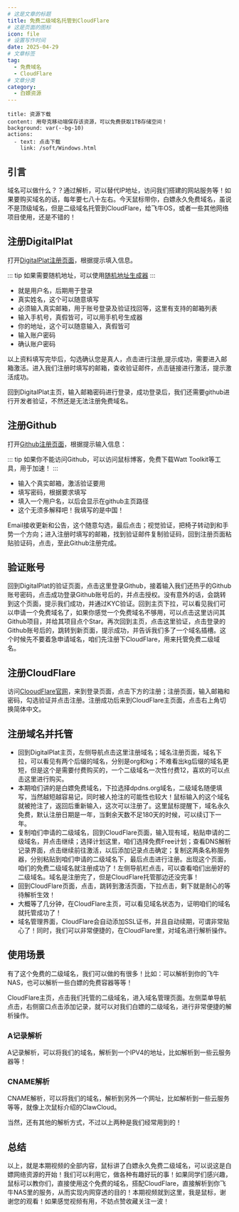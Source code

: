 ```yaml
---
# 这是文章的标题
title: 免费二级域名托管到CloudFlare
# 这是页面的图标
icon: file
# 设置写作时间
date: 2025-04-29
# 文章标签
tag:
  - 免费域名
  - CloudFlare
# 文章分类
category:
  - 白嫖资源
---
```

```component VPBanner
title: 资源下载
content: 用夸克移动端保存该资源，可以免费获取1TB存储空间！
background: var(--bg-10)
actions:
  - text: 点击下载
    link: /soft/Windows.html
```

## 引言

域名可以做什么？？通过解析，可以替代IP地址，访问我们搭建的网站服务等！如果要购买域名的话，每年要七八十左右。今天鼠标带你，白嫖永久免费域名，虽说不是顶级域名，但是二级域名托管到CloudFlare，给飞牛OS，或者一些其他网络项目使用，还是不错的！

## 注册DigitalPlat

打开[DigitalPlat注册页面](https://dash.domain.digitalplat.org/auth/register)，根据提示填入信息。

::: tip
如果需要随机地址，可以使用[随机地址生成器](https://addressgenerator.top/us-address-generator)
:::
- <Badge text="Username" type="info" vertical="middle" />就是用户名，后期用于登录
- <Badge text="Legal full name" type="info" vertical="middle" />真实姓名，这个可以随意填写
- <Badge text="E-Mail" type="info" vertical="middle" />必须输入真实邮箱，用于账号登录及验证找回等，这里有支持的邮箱列表
- <Badge text="Phone" type="info" vertical="middle" />输入手机号，真假皆可，可以用手机号生成器
- <Badge text="Full Address" type="info" vertical="middle" />你的地址，这个可以随意输入，真假皆可
- <Badge text="Password" type="info" vertical="middle" />输入账户密码
- <Badge text="Confirm Password" type="info" vertical="middle" />确认账户密码

以上资料填写完毕后，勾选确认您是真人，点击<Badge text="Register" type="info" vertical="middle" />进行注册,提示成功，需要进入邮箱激活。进入我们注册时填写的邮箱，查收验证邮件，点击链接进行激活，提示激活成功。

回到DigitalPlat主页，输入邮箱密码进行登录，成功登录后，我们还需要github进行开发者验证，不然还是无法注册免费域名。

## 注册Github

打开[Github注册页面](https://github.com/signup)，根据提示输入信息：

::: tip
如果你不能访问Github，可以访问鼠标博客，免费下载Watt Toolkit等工具，用于加速！
:::

- <Badge text="Email" type="info" vertical="middle" />输入个真实邮箱，激活验证要用
- <Badge text="Password" type="info" vertical="middle" />填写密码，根据要求填写
- <Badge text="Username" type="info" vertical="middle" />填入一个用户名，以后会显示在github主页路径
- <Badge text="Your Country" type="info" vertical="middle" />这个无须多解释吧！我填写的是中国！

Email接收更新和公告，这个随意勾选，最后点击<Badge text="Continue" type="info" vertical="middle" />；视觉验证，把椅子转动到和手势一个方向；进入注册时填写的邮箱，找到验证邮件复制验证码，回到注册页面粘贴验证码，点击<Badge text="Continue" type="info" vertical="middle" />，至此Github注册完成。

## 验证账号

回到DigitalPlat的验证页面，点击这里登录Github，接着输入我们还热乎的Github账号密码，点击成功登录Github账号后的<Badge text="Continue" type="info" vertical="middle" />，并点击授权。没有意外的话，会跳转到这个页面，提示我们成功，并通过KYC验证。回到主页下拉，可以看见我们可以申请一个免费域名了，如果你感觉一个免费域名不够用，可以点击这里访问其Github项目，并给其项目点个Star。再次回到主页，点击这里验证，点击登录的Github账号后的<Badge text="Continue" type="info" vertical="middle" />，跳转到新页面，提示成功，并告诉我们多了一个域名插槽。这个时候先不要着急申请域名，咱们先注册下CloudFlare，用来托管免费二级域名。

## 注册CloudFlare

访问[ClooudFlare官网](https://www.cloudflare.com/zh-cn/)，来到登录页面，点击下方的注册；注册页面，输入邮箱和密码，勾选验证并点击注册。注册成功后来到CloudFlare主页面，点击右上角切换简体中文。

## 注册域名并托管

- 回到DigitalPlat主页，左侧导航点击这里注册域名；域名注册页面，域名下拉，可以看见有两个后缀的域名，分别是org和kg；不难看出kg后缀的域名更短，但是这个是需要付费购买的，一个二级域名一次性付费12，喜欢的可以点击这里进行购买。
- 本期咱们讲的是白嫖免费域名，下拉选择dpdns.org域名，二级域名随便填写，当然越短越容易记，同时被人抢注的可能性也较大！鼠标输入的这个域名就被抢注了，返回后重新输入，这次可以注册了。这里鼠标提醒下，域名永久免费，默认注册日期是一年，当剩余天数不足180天的时候，可以续订下一年。
- 复制咱们申请的二级域名，回到CloudFlare页面，输入现有域，粘贴申请的二级域名，并点击继续；选择计划这里，咱们选择免费Free计划；查看DNS解析记录界面，点击继续前往激活，以后添加记录点击确定；复制这两条名称服务器，分别粘贴到咱们申请的二级域名下，最后点击<Badge text="Register" type="info" vertical="middle" />进行注册。出现这个页面，咱们的免费二级域名就注册成功了！左侧导航栏点击<Badge text="My Domains" type="info" vertical="middle" />，可以查看咱们出册好的二级域名。域名是注册完了，但是CloudFlare托管那边还没完事！
- 回到CloudFlare页面，点击<Badge text="继续" type="info" vertical="middle" />，跳转到激活页面，下拉点击<Badge text="立即检查名称服务器" type="info" vertical="middle" />，剩下就是耐心的等待解析生效！
- 大概等了几分钟，在CloudFlare主页，可以看见域名状态为<Badge text="活动" type="info" vertical="middle" />，证明咱们的域名就托管成功了！
- 域名管理界面，CloudFlare会自动添加SSL证书，并且自动续期，可谓非常贴心了！同时，我们可以非常便捷的，在CloudFlare里，对域名进行解析操作。

## 使用场景

有了这个免费的二级域名，我们可以做的有很多！比如：可以解析到你的飞牛NAS，也可以解析一些白嫖的免费容器等等！

CloudFlare主页，点击我们托管的二级域名，进入域名管理页面。左侧菜单导航点击<Badge text="DNS" type="info" vertical="middle" />，右侧窗口点击添加记录，就可以对我们白嫖的二级域名，进行非常便捷的解析操作。

### A记录解析

A记录解析，可以将我们的域名，解析到一个IPV4的地址，比如解析到一些云服务器等！

### CNAME解析

CNAME解析，可以将我们的域名，解析到另外一个网址，比如解析到一些云服务等等，就像上次鼠标介绍的ClawCloud。

当然，还有其他的解析方式，不过以上两种是我们经常用到的！

## 总结

以上，就是本期视频的全部内容，鼠标讲了白嫖永久免费二级域名，可以说这是白嫖网络资源的开始！我们可以利用它，做各种有趣好玩的事！如果同学们感兴趣，鼠标可以教你们，直接使用这个免费的域名，搭配CloudFlare，直接解析到你飞牛NAS里的服务，从而实现内网穿透的目的！本期视频就到这里，我是鼠标，谢谢您的观看！如果感觉视频有用，不妨点赞收藏关注一波！
